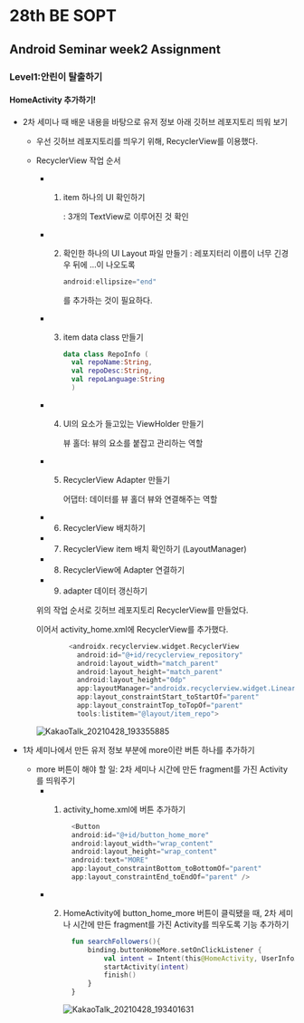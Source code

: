 # 28th BE SOPT

## Android Seminar week2 Assignment

### Level1:안린이 탈출하기
#### HomeActivity 추가하기!
+ 2차 세미나 때 배운 내용을 바탕으로 유저 정보 아래 깃허브 레포지토리 띄워 보기
  + 우선 깃허브 레포지토리를 띄우기 위해, RecyclerView를 이용했다.
  + RecyclerView 작업 순서
    + 1. item 하나의 UI 확인하기
    
         : 3개의 TextView로 이루어진 것 확인
    + 2. 확인한 하나의 UI Layout 파일 만들기
          : 레포지터리 이름이 너무 긴경우 뒤에 ...이 나오도록 
          
          ```kotlin
          android:ellipsize="end"
          ```
          를 추가하는 것이 필요하다.                 
        
    + 3. item data class 만들기        
           
          ```kotlin
          data class RepoInfo (
            val repoName:String,
            val repoDesc:String,
            val repoLanguage:String
            )
          ```  

    + 4. UI의 요소가 들고있는 ViewHolder 만들기
    
          뷰 홀더: 뷰의 요소를 붙잡고 관리하는 역할
    + 5. RecyclerView Adapter 만들기
    
          어댑터: 데이터를 뷰 홀더 뷰와 연결해주는 역할
    + 6. RecyclerView 배치하기
    + 7. RecyclerView item 배치 확인하기 (LayoutManager)
    + 8. RecyclerView에 Adapter 연결하기
    + 9. adapter 데이터 갱신하기
    
    위의 작업 순서로 깃허브 레포지토리 RecyclerView를 만들었다. 
    
    이어서 activity_home.xml에 RecyclerView를 추가했다.
    
      ```kotlin             
              <androidx.recyclerview.widget.RecyclerView
                android:id="@+id/recyclerview_repository"
                android:layout_width="match_parent"
                android:layout_height="match_parent"
                android:layout_height="0dp"
                app:layoutManager="androidx.recyclerview.widget.LinearLayoutManager"
                app:layout_constraintStart_toStartOf="parent"
                app:layout_constraintTop_toTopOf="parent"
                tools:listitem="@layout/item_repo">              
      ``` 
      
      ![KakaoTalk_20210428_193355885](https://user-images.githubusercontent.com/70841402/116640869-7b1b8b00-a9a6-11eb-87ab-76620453c70b.gif)

      
    
+ 1차 세미나에서 만든 유저 정보 부분에 more이란 버튼 하나를 추가하기
  + more 버튼이 해야 할 일: 2차 세미나 시간에 만든 fragment를 가진 Activity를 띄워주기
    + 1. activity_home.xml에 버튼 추가하기
    
          ```kotlin
            <Button
            android:id="@+id/button_home_more"
            android:layout_width="wrap_content"
            android:layout_height="wrap_content"
            android:text="MORE"
            app:layout_constraintBottom_toBottomOf="parent"
            app:layout_constraintEnd_toEndOf="parent" />
          ```  
          
    + 2. HomeActivity에 button_home_more 버튼이 클릭됐을 때, 2차 세미나 시간에 만든 fragment를 가진 Activity를 띄우도록 기능 추가하기
    
          ```kotlin
            fun searchFollowers(){
                binding.buttonHomeMore.setOnClickListener {
                    val intent = Intent(this@HomeActivity, UserInfoActivity::class.java)
                    startActivity(intent)
                    finish()
                }
            }
          ```       
          
          
          ![KakaoTalk_20210428_193401631](https://user-images.githubusercontent.com/70841402/116640878-81116c00-a9a6-11eb-98f0-b9a32fb2797c.gif)

          
          

